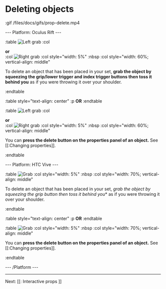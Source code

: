 # Deleting objects

:gif /files/docs/gifs/prop-delete.mp4

--- Platform: Oculus Rift ---

:table
	![Left grab](/files/docs/graphics/Oculus-touch-alt_L-trigger_L-grip.png)
:col
	<div class="center middle"><b>or</b></div>
:col
	![Right grab](/files/docs/graphics/Oculus-touch_R-trigger_R-grip.png)
:col style="width: 5%"
	:nbsp
:col style="width: 60%; vertical-align: middle"

To delete an object that has been placed in your set, **grab the object by squeezing the grip/lower trigger and index trigger buttons then toss it behind you** as if you were throwing it over your shoulder.

:endtable

:table style="text-align: center"
	:p **OR**
:endtable

:table
	![Left grab](/files/docs/graphics/Oculus-touch_L-point.png)
:col
	<div class="center middle"><b>or</b></div>
:col
	![Right grab](/files/docs/graphics/Oculus-touch_R-point.png)
:col style="width: 5%"
	:nbsp
:col style="width: 60%; vertical-align: middle"

You can **press the delete button on the properties panel of an object.** See [[:Changing properties]].

:endtable

--- Platform: HTC Vive ---

:table
	![Grab](/files/docs/graphics/Vive_grip.png)
:col style="width: 5%"
	:nbsp
:col style="width: 70%; vertical-align: middle"

To delete an object that has been placed in your set, *grab the object by squeezing the grip button then toss it behind you** as if you were throwing it over your shoulder.

:endtable

:table style="text-align: center"
	:p **OR**
:endtable

:table
	![Grab](/files/docs/graphics/Vive_grip_menu-f.png)
:col style="width: 5%"
	:nbsp
:col style="width: 70%; vertical-align: middle"

You can **press the delete button on the properties panel of an object.** See [[:Changing properties]].

:endtable

--- /Platform ---

---

Next: [[: Interactive props ]]
